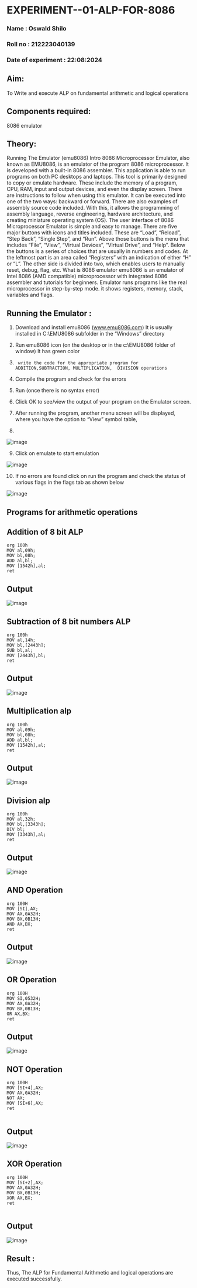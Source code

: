 # EXPERIMENT--01-ALP-FOR-8086
### Name : Oswald Shilo
### Roll no : 212223040139
### Date of experiment : 22:08:2024


## Aim: 
To Write and execute ALP on fundamental arithmetic and logical operations

## Components required: 
8086  emulator 

## Theory:
Running The Emulator (emu8086) Intro 8086 Microprocessor Emulator, also known as EMU8086, is an emulator of the program 8086 microprocessor. It is developed with a built-in 8086 assembler. This application is able to run programs on both PC desktops and laptops. This tool is primarily designed to copy or emulate hardware. These include the memory of a program, CPU, RAM, input and output devices, and even the display screen. There are instructions to follow when using this emulator. It can be executed into one of the two ways: backward or forward. There are also examples of assembly source code included. With this, it allows the programming of assembly language, reverse engineering, hardware architecture, and creating miniature operating system (OS). The user interface of 8086 Microprocessor Emulator is simple and easy to manage. There are five major buttons with icons and titles included. These are “Load”, “Reload”, “Step Back”, “Single Step”, and “Run”. Above those buttons is the menu that includes “File”, “View”, “Virtual Devices”, “Virtual Drive”, and “Help”. Below the buttons is a series of choices that are usually in numbers and codes. At the leftmost part is an area called “Registers” with an indication of either “H” or “L”. The other side is divided into two, which enables users to manually reset, debug, flag, etc. What is 8086 emulator emu8086 is an emulator of Intel 8086 (AMD compatible) microprocessor with integrated 8086 assembler and tutorials for beginners. Emulator runs programs like the real microprocessor in step-by-step mode. it shows registers, memory, stack, variables and flags.


 ## Running the Emulator :
1.	Download and install emu8086 (www.emu8086.com) It is usually installed in C:\EMU8086 subfolder in the “Windows” directory
2.	  Run  emu8086 icon (on the desktop or in the c:\EMU8086 folder of window) It has green color 
  
3.		write the code for the appropriate program for ADDITION,SUBTRACTION, MULTIPLICATION,  DIVISION operations 

4.	 Compile the program and check for the errors 

5.	Run (once there is no syntax error) 

6.	Click OK to see/view the output of your program on the Emulator screen. 


7.	After running the program, another menu screen will be displayed, where you have the option to “View” symbol table,

8.	 


![image](https://user-images.githubusercontent.com/36288975/189273263-d65baae9-4b8f-4723-afb3-c0ffa4052b04.png)





9.	Click on emulate to start emulation 



![image](https://user-images.githubusercontent.com/36288975/189273273-9bb36ec1-e2e8-4892-8d35-37707332bfdc.png)





10.	If no errors are found click on run the program and check the status of various flags in the flags tab as shown below 






![image](https://user-images.githubusercontent.com/36288975/189273277-113a2a33-4a40-4ff8-95a5-ecd3a1f504fe.png)







## Programs for arithmetic  operations

## Addition  of 8 bit ALP 

```
org 100h
MOV al,09h;
MOV bl,08h;
ADD al,bl;
MOV [1542h],al;
ret
```


## Output  

![image](https://github.com/user-attachments/assets/edfcc98f-2afc-44ca-a886-178f1bac41d6)


 
## Subtraction   of 8 bit numbers  ALP 

```
org 100h
MOV al,14h;
MOV bl,[2443h];
SUB bl,al;
MOV [2443h],bl;
ret
```
 
## Output  

![image](https://github.com/user-attachments/assets/13217adb-014d-4c66-ba88-01cfe840ad27)


## Multiplication alp 
```
org 100h
MOV al,09h;
MOV bl,08h;
ADD al,bl;
MOV [1542h],al;
ret
```

## Output  
![image](https://github.com/user-attachments/assets/a307d2ea-4aaa-46b0-8cdb-4a9acd8f7593)



## Division alp 

```
org 100h
MOV al,32h;
MOV bl,[3343h];
DIV bl;
MOV [3343h],al;
ret

```

## Output  

![image](https://github.com/user-attachments/assets/a1a48f11-6eb9-4129-94a5-723a18d32efe)



## AND Operation

```
org 100H
MOV [SI],AX;
MOV AX,0A32H;
MOV BX,0B13H;
AND AX,BX;
ret

```

## Output  

![image](https://github.com/user-attachments/assets/379258ea-d797-4497-b52c-dddfd6072984)




## OR Operation

```
org 100H
MOV SI,0532H;
MOV AX,0A32H;
MOV BX,0B13H;
OR AX,BX;
ret
```

## Output  
![image](https://github.com/user-attachments/assets/daeda924-c1fc-46aa-a873-5f1bc816d394)


## NOT Operation

```
org 100H
MOV [SI+4],AX;
MOV AX,0A32H;
NOT AX;
MOV [SI+6],AX;
ret


```

## Output  
![image](https://github.com/user-attachments/assets/7515e0d1-7f4d-4180-ae8f-5b3298345360)


## XOR Operation

```
org 100H
MOV [SI+2],AX;
MOV AX,0A32H;
MOV BX,0B13H;
XOR AX,BX;
ret


```

## Output  

![image](https://github.com/user-attachments/assets/451bef81-f61b-4059-8fe6-15684e09b83d)


## Result :

 Thus, The ALP for Fundamental Arithmetic and logical operations are executed successfully.









